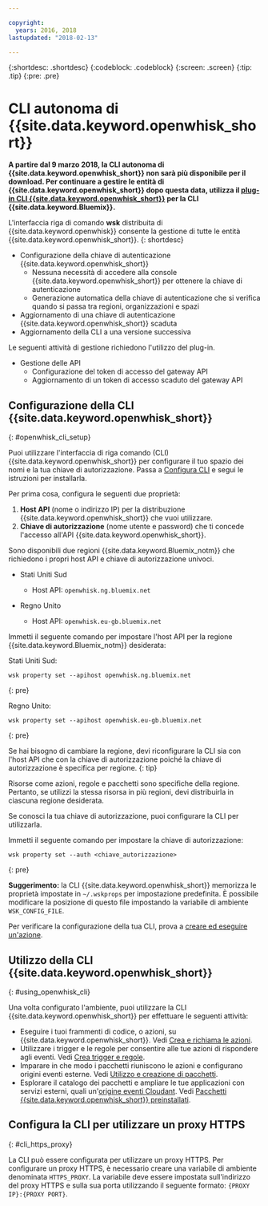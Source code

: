 ```yaml
---

copyright:
  years: 2016, 2018
lastupdated: "2018-02-13"

---
```


{:shortdesc: .shortdesc}
{:codeblock: .codeblock}
{:screen: .screen}
{:tip: .tip}
{:pre: .pre}

# CLI autonoma di {{site.data.keyword.openwhisk_short}}

**A partire dal 9 marzo 2018, la CLI autonoma di {{site.data.keyword.openwhisk_short}} non sarà più disponibile per il download. Per continuare a gestire le entità di {{site.data.keyword.openwhisk_short}} dopo questa data, utilizza il [plug-in CLI {{site.data.keyword.openwhisk_short}}](./bluemix_cli.html) per la CLI {{site.data.keyword.Bluemix}}.**

L'interfaccia riga di comando **wsk** distribuita di {{site.data.keyword.openwhisk}} consente la gestione di tutte le entità {{site.data.keyword.openwhisk_short}}.
{: shortdesc}

<!--
This service is deprecated: All instances of this service are deprecated. Existing instances can be used until 09 December 2016. For more information, see the [deprecation announcement blog](http://www.com){: new_window}.
{:deprecated}

IBM recommends that you use the new [{{site.data.keyword.openwhisk_short}} plug-in for the {{site.data.keyword.Bluemix_notm}} CLI](./bluemix_cli.html) to manage {{site.data.keyword.openwhisk_short}} entities. The following management tasks are easier if you use the plugin.
{: tip}
-->

* Configurazione della chiave di autenticazione {{site.data.keyword.openwhisk_short}}
  * Nessuna necessità di accedere alla console {{site.data.keyword.openwhisk_short}} per ottenere la chiave di autenticazione
  * Generazione automatica della chiave di autenticazione che si verifica quando si passa tra regioni, organizzazioni e spazi
* Aggiornamento di una chiave di autenticazione {{site.data.keyword.openwhisk_short}} scaduta
* Aggiornamento della CLI a una versione successiva


Le seguenti attività di gestione richiedono l'utilizzo del plug-in.

* Gestione delle API
  * Configurazione del token di accesso del gateway API
  * Aggiornamento di un token di accesso scaduto del gateway API

## Configurazione della CLI {{site.data.keyword.openwhisk_short}} 
{: #openwhisk_cli_setup}

Puoi utilizzare l'interfaccia di riga comando (CLI) {{site.data.keyword.openwhisk_short}} per configurare il tuo spazio dei nomi e la tua chiave di autorizzazione.
Passa a [Configura CLI](https://console.bluemix.net/openwhisk/cli?loadWsk=true) e segui le istruzioni per installarla.

Per prima cosa, configura le seguenti due proprietà:

1. **Host API** (nome o indirizzo IP) per la distribuzione {{site.data.keyword.openwhisk_short}} che vuoi utilizzare.
2. **Chiave di autorizzazione** (nome utente e password) che ti concede l'accesso all'API {{site.data.keyword.openwhisk_short}}.

Sono disponibili due regioni {{site.data.keyword.Bluemix_notm}} che richiedono i propri host API e chiave di autorizzazione univoci.

* Stati Uniti Sud
  * Host API: `openwhisk.ng.bluemix.net`

* Regno Unito
  * Host API: `openwhisk.eu-gb.bluemix.net`

Immetti il seguente comando per impostare l'host API per la regione {{site.data.keyword.Bluemix_notm}} desiderata:

Stati Uniti Sud:
```
wsk property set --apihost openwhisk.ng.bluemix.net
```
{: pre} 

Regno Unito:
```
wsk property set --apihost openwhisk.eu-gb.bluemix.net
```
{: pre}

Se hai bisogno di cambiare la regione, devi riconfigurare la CLI sia con l'host API che con la chiave di autorizzazione poiché la chiave di autorizzazione è specifica per regione.
{: tip}

Risorse come azioni, regole e pacchetti sono specifiche della regione. Pertanto, se utilizzi la stessa risorsa in più regioni, devi distribuirla in ciascuna regione desiderata.

Se conosci la tua chiave di autorizzazione, puoi configurare la CLI per utilizzarla. 

Immetti il seguente comando per impostare la chiave di autorizzazione:

```
wsk property set --auth <chiave_autorizzazione>
```
{: pre}

**Suggerimento:** la CLI {{site.data.keyword.openwhisk_short}} memorizza le proprietà impostate in `~/.wskprops` per impostazione predefinita. È possibile modificare la posizione di questo file impostando la variabile di ambiente `WSK_CONFIG_FILE`. 

Per verificare la configurazione della tua CLI, prova a [creare ed eseguire un'azione](./index.html#openwhisk_start_hello_world).

## Utilizzo della CLI {{site.data.keyword.openwhisk_short}}
{: #using_openwhisk_cli}

Una volta configurato l'ambiente, puoi utilizzare la CLI {{site.data.keyword.openwhisk_short}} per effettuare le seguenti attività:

* Eseguire i tuoi frammenti di codice, o azioni, su {{site.data.keyword.openwhisk_short}}. Vedi [Crea e richiama le azioni](./openwhisk_actions.html).
* Utilizzare i trigger e le regole per consentire alle tue azioni di rispondere agli eventi. Vedi [Crea trigger e regole](./openwhisk_triggers_rules.html).
* Imparare in che modo i pacchetti riuniscono le azioni e configurano origini eventi esterne. Vedi [Utilizzo e creazione di pacchetti](./openwhisk_packages.html).
* Esplorare il catalogo dei pacchetti e ampliare le tue applicazioni con servizi esterni, quali un'[origine eventi Cloudant](./openwhisk_cloudant.html). Vedi [Pacchetti {{site.data.keyword.openwhisk_short}} preinstallati](./openwhisk_catalog.html).

## Configura la CLI per utilizzare un proxy HTTPS
{: #cli_https_proxy}

La CLI può essere configurata per utilizzare un proxy HTTPS. Per configurare un proxy HTTPS, è necessario creare una variabile di ambiente denominata `HTTPS_PROXY`. La variabile deve essere impostata sull'indirizzo del proxy HTTPS e sulla sua porta utilizzando il seguente formato: `{PROXY IP}:{PROXY PORT}`.
